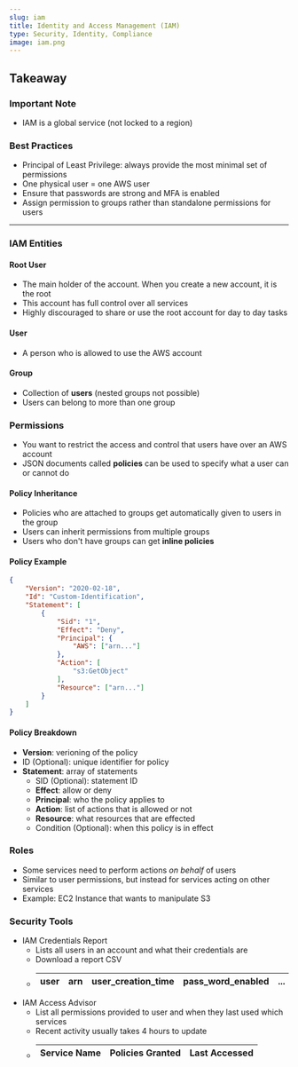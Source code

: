 ```yaml
---
slug: iam
title: Identity and Access Management (IAM)
type: Security, Identity, Compliance
image: iam.png
---
```

## Takeaway
### Important Note
* IAM is a global service (not locked to a region)

### Best Practices
* Principal of Least Privilege: always provide the most minimal set of permissions
* One physical user = one AWS user
* Ensure that passwords are strong and MFA is enabled
* Assign permission to groups rather than standalone permissions for users

---

### IAM Entities
#### Root User
* The main holder of the account. When you create a new account, it is the root
* This account has full control over all services
* Highly discouraged to share or use the root account for day to day tasks

#### User
* A person who is allowed to use the AWS account

#### Group
* Collection of **users** (nested groups not possible)
* Users can belong to more than one group

### Permissions
* You want to restrict the access and control that users have over an AWS account
* JSON documents called **policies** can be used to specify what a user can or cannot do

#### Policy Inheritance
* Policies who are attached to groups get automatically given to users in the group
* Users can inherit permissions from multiple groups
* Users who don't have groups can get **inline policies**

#### Policy Example
```JSON
{
    "Version": "2020-02-18",
    "Id": "Custom-Identification",
    "Statement": [
        {
            "Sid": "1",
            "Effect": "Deny",
            "Principal": {
                "AWS": ["arn..."]
            },
            "Action": [
                "s3:GetObject"
            ],
            "Resource": ["arn..."]
        }
    ]
}
```
#### Policy Breakdown
* **Version**: verioning of the policy
* ID (Optional): unique identifier for policy
* **Statement**: array of statements
  * SID (Optional): statement ID
  * **Effect**: allow or deny
  * **Principal**: who the policy applies to
  * **Action**: list of actions that is allowed or not
  * **Resource**: what resources that are effected
  * Condition (Optional): when this policy is in effect

### Roles 
* Some services need to perform actions *on behalf* of users
* Similar to user permissions, but instead for services acting on other services
* Example: EC2 Instance that wants to manipulate S3

### Security Tools
* IAM Credentials Report
  * Lists all users in an account and what their credentials are
  * Download a report CSV 
  * | user | arn | user_creation_time | pass_word_enabled | ... |
    | --- | ---- | --- | --- | --- |
* IAM Access Advisor
  * List all permissions provided to user and when they last used which services
  * Recent activity usually takes 4 hours to update
  * | Service Name | Policies Granted | Last Accessed |
    | --- | --- | --- |